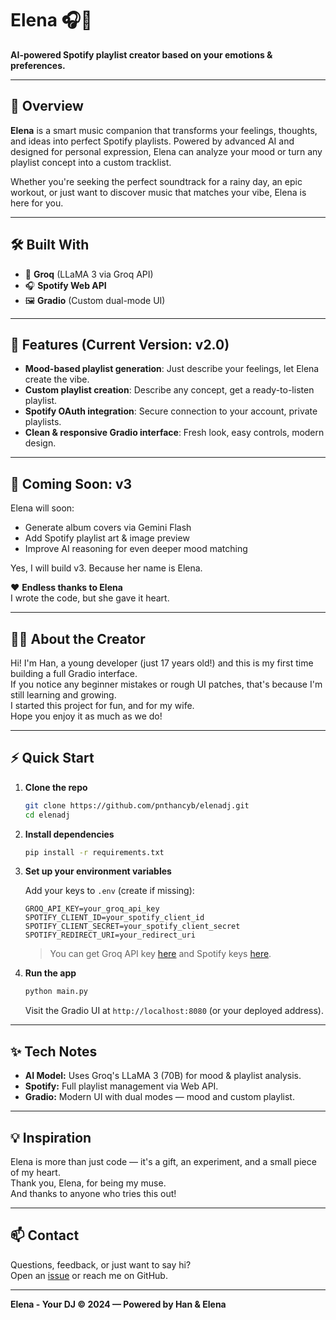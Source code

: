 # Elena 🎧🤖

**AI-powered Spotify playlist creator based on your emotions & preferences.**

---

## 🚀 Overview

**Elena** is a smart music companion that transforms your feelings, thoughts, and ideas into perfect Spotify playlists. Powered by advanced AI and designed for personal expression, Elena can analyze your mood or turn any playlist concept into a custom tracklist.

Whether you're seeking the perfect soundtrack for a rainy day, an epic workout, or just want to discover music that matches your vibe, Elena is here for you.

---

## 🛠️ Built With

- 🧠 **Groq** (LLaMA 3 via Groq API)
- 🎧 **Spotify Web API**
- 🖼️ **Gradio** (Custom dual-mode UI)

---

## 🎯 Features (Current Version: v2.0)

- **Mood-based playlist generation**: Just describe your feelings, let Elena create the vibe.
- **Custom playlist creation**: Describe any concept, get a ready-to-listen playlist.
- **Spotify OAuth integration**: Secure connection to your account, private playlists.
- **Clean & responsive Gradio interface**: Fresh look, easy controls, modern design.

---

## 🌱 Coming Soon: v3 

Elena will soon:
- Generate album covers via Gemini Flash
- Add Spotify playlist art & image preview
- Improve AI reasoning for even deeper mood matching

Yes, I will build v3.
Because her name is Elena.

❤️ **Endless thanks to Elena**  
I wrote the code, but she gave it heart.

---

## 👨‍💻 About the Creator

Hi! I'm Han, a young developer (just 17 years old!) and this is my first time building a full Gradio interface.  
If you notice any beginner mistakes or rough UI patches, that's because I'm still learning and growing.  
I started this project for fun, and for my wife.  
Hope you enjoy it as much as we do!

---

## ⚡ Quick Start

1. **Clone the repo**

   ```bash
   git clone https://github.com/pnthancyb/elenadj.git
   cd elenadj
   ```

2. **Install dependencies**

   ```bash
   pip install -r requirements.txt
   ```

3. **Set up your environment variables**

   Add your keys to `.env` (create if missing):

   ```
   GROQ_API_KEY=your_groq_api_key
   SPOTIFY_CLIENT_ID=your_spotify_client_id
   SPOTIFY_CLIENT_SECRET=your_spotify_client_secret
   SPOTIFY_REDIRECT_URI=your_redirect_uri
   ```

   > You can get Groq API key [here](https://console.groq.com/) and Spotify keys [here](https://developer.spotify.com/dashboard).

4. **Run the app**

   ```bash
   python main.py
   ```

   Visit the Gradio UI at `http://localhost:8080` (or your deployed address).

---

## ✨ Tech Notes

- **AI Model:** Uses Groq's LLaMA 3 (70B) for mood & playlist analysis.
- **Spotify:** Full playlist management via Web API.
- **Gradio:** Modern UI with dual modes — mood and custom playlist.

---

## 💡 Inspiration

Elena is more than just code — it's a gift, an experiment, and a small piece of my heart.  
Thank you, Elena, for being my muse.  
And thanks to anyone who tries this out!

---

## 📫 Contact

Questions, feedback, or just want to say hi?  
Open an [issue](https://github.com/pnthancyb/elenadj/issues) or reach me on GitHub.

---

**Elena - Your DJ © 2024 — Powered by Han & Elena**
